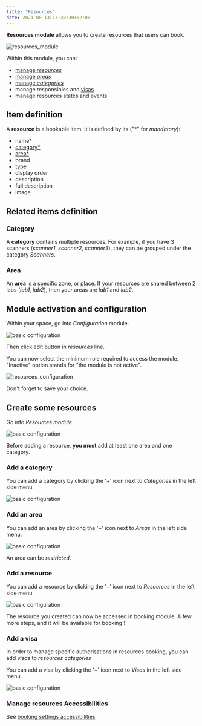 ```yaml
---
title: "Resources"
date: 2021-08-13T13:30:30+02:00
---
```


[comment]: # (TODO: Document responsibles, states and events)

**Resources module** allows you to create resources that users can book.

![resources_module](../../../resources_module_6.png)

Within this module, you can:

- [manage *resources*](./#add-a-resource)
- [manage *areas*](./#add-an-area)
- [manage *categories*](./#add-a-category)
- manage responsibles and [visas](./#add-a-visa)
- manage resources states and events

## Item definition

A **resource** is a bookable item.
It is defined by its ("\*" for *mandatory*):

- name*
- [category*](./#category)
- [area*](./#area)
- brand
- type
- display order
- description
- full description
- image

## Related items definition

### Category

A **category** contains multiple resources. For example, if you have 3 scanners (_scanner1_, _scanner2_, _scanner3_), they can be grouped under the category _Scanners_.

### Area

An **area** is a specific zone, or place. If your resources are shared between 2 labs (_lab1_, _lab2_), then your areas are _lab1_ and _lab2_.

## Module activation and configuration

Within your space, go into *Configuration* module.

![basic configuration](../../../basic_configuration_1.png)

Then click edit button in *resources* line.

You can now select the minimum role required to access the module. "Inactive" option stands for "the module is not active".

![resources_configuration](../../../resources_module_0.png)

Don't forget to save your choice.

## Create some resources

Go into *Resources module*.

![basic configuration](../../../resources_module_1.png)

Before adding a resource, **you must** add at least one area and one category.

### Add a category

You can add a category by clicking the '+' icon next to *Categories* in the left side menu.

![basic configuration](../../../resources_module_2.png)

### Add an area

You can add an area by clicking the '+' icon next to *Areas* in the left side menu.

![basic configuration](../../../resources_module_3.png)

[comment]: # (TODO: Detail the meaning of restricted)

An area can be *restricted*.

### Add a resource

You can add a resource by clicking the '+' icon next to *Resources* in the left side menu.

![basic configuration](../../../resources_module_4.png)

The resource you created can now be accessed in booking module. A few more steps, and it will be available for booking !

### Add a visa

In order to manage specific authorisations in resources booking, you can add *visas* to *resources categories*

You can add a visa by clicking the '+' icon next to *Visas* in the left side menu.

![basic configuration](../../../resources_module_5.png)

### Manage resources Accessibilities

See [booking settings accessibilities](../booking#accessibilities)
